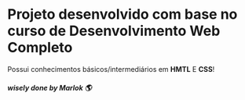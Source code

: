 Projeto desenvolvido com base no curso de Desenvolvimento Web Completo
=======================================================================

Possui conhecimentos básicos/intermediários em **HMTL** E **CSS**!

##### wisely done by Marlok :earth_americas: